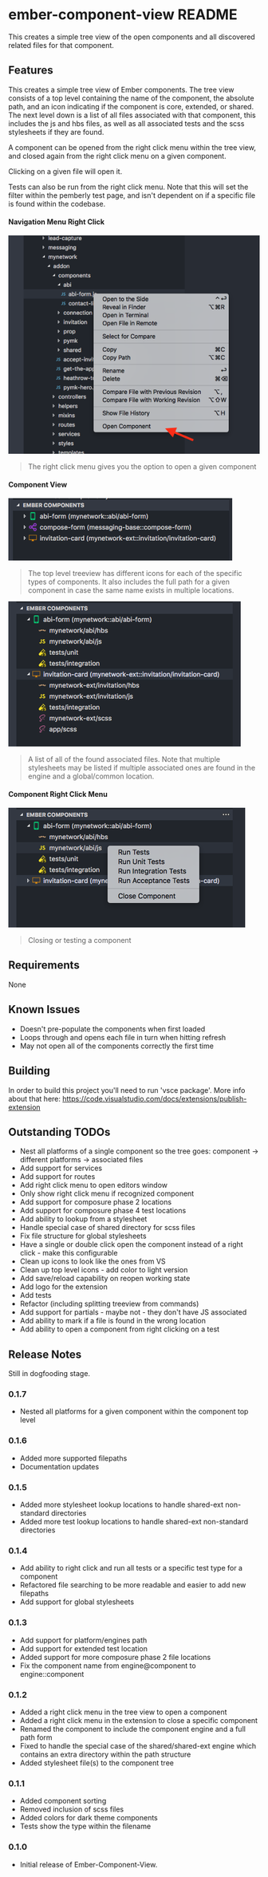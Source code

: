# ember-component-view README

This creates a simple tree view of the open components and all discovered related files for that component.

## Features

This creates a simple tree view of Ember components.  The tree view consists of a top level containing the name of the component, the absolute path, and an icon indicating if the component is core, extended, or shared. The next level down is a list of all files associated with that component, this includes the js and hbs files, as well as all associated tests and the scss stylesheets if they are found.

A component can be opened from the right click menu within the tree view, and closed again from the right click menu on a given component.

Clicking on a given file will open it.

Tests can also be run from the right click menu.  Note that this will set the filter within the pemberly test page, and isn't dependent on if a specific file is found within the codebase.

#### Navigation Menu Right Click
![Navigation Right Click Menu](images/navRightClick.png)
> The right click menu gives you the option to open a given component

#### Component View
![Top Level Treeview](images/topLevel.png)
> The top level treeview has different icons for each of the specific types of components.  It also includes the full path for a given component in case the same name exists in multiple locations.

![Files Listed Inside](images/componentFiles.png)
> A list of all of the found associated files.  Note that multiple stylesheets may be listed if multiple associated ones are found in the engine and a global/common location.

#### Component Right Click Menu
![Component Right Click Menu](images/componentRightClick.png)
> Closing or testing a component

## Requirements

None

## Known Issues

* Doesn't pre-populate the components when first loaded
* Loops through and opens each file in turn when hitting refresh
* May not open all of the components correctly the first time

## Building

In order to build this project you'll need to run 'vsce package'.  More info about that here:
https://code.visualstudio.com/docs/extensions/publish-extension

## Outstanding TODOs

* Nest all platforms of a single component so the tree goes: component -> different platforms -> associated files
* Add support for services
* Add support for routes
* Add right click menu to open editors window
* Only show right click menu if recognized component
* Add support for composure phase 2 locations
* Add support for composure phase 4 test locations
* Add ability to lookup from a stylesheet
* Handle special case of shared directory for scss files
* Fix file structure for global stylesheets
* Have a single or double click open the component instead of a right click - make this configurable
* Clean up icons to look like the ones from VS
* Clean up top level icons - add color to light version
* Add save/reload capability on reopen working state
* Add logo for the extension
* Add tests
* Refactor (including splitting treeview from commands)
* Add support for partials - maybe not - they don't have JS associated
* Add ability to mark if a file is found in the wrong location
* Add ability to open a component from right clicking on a test

## Release Notes

Still in dogfooding stage.

### 0.1.7

* Nested all platforms for a given component within the component top level

### 0.1.6

* Added more supported filepaths
* Documentation updates

### 0.1.5

* Added more stylesheet lookup locations to handle shared-ext non-standard directories
* Added more test lookup locations to handle shared-ext non-standard directories

### 0.1.4

* Add ability to right click and run all tests or a specific test type for a component
* Refactored file searching to be more readable and easier to add new filepaths
* Add support for global stylesheets

### 0.1.3

* Add support for platform/engines path
* Add support for extended test location
* Added support for more composure phase 2 file locations
* Fix the component name from engine@component to engine::component

### 0.1.2

* Added a right click menu in the tree view to open a component
* Added a right click menu in the extension to close a specific component
* Renamed the component to include the component engine and a full path form
* Fixed to handle the special case of the shared/shared-ext engine which contains an extra directory within the path structure
* Added stylesheet file(s) to the component tree

### 0.1.1

* Added component sorting
* Removed inclusion of scss files
* Added colors for dark theme components
* Tests show the type within the filename

### 0.1.0

* Initial release of Ember-Component-View.
